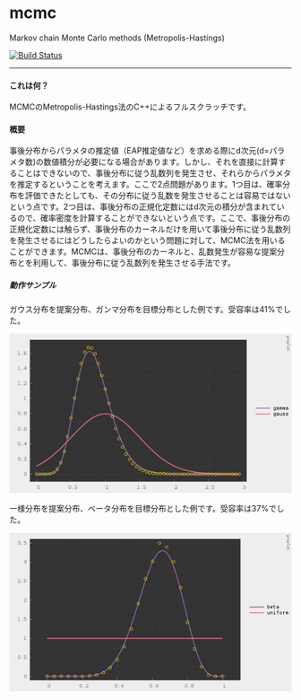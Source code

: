 # mcmc

Markov chain Monte Carlo methods (Metropolis-Hastings)

[![Build Status](https://travis-ci.org/hiroyam/metropolis-hastings.svg?branch=master)](https://travis-ci.org/hiroyam/metropolis-hastings)

---

#### これは何？

MCMCのMetropolis-Hastings法のC++によるフルスクラッチです。

#### 概要

事後分布からパラメタの推定値（EAP推定値など）を求める際にd次元(d=パラメタ数)の数値積分が必要になる場合があります。しかし、それを直接に計算することはできないので、事後分布に従う乱数列を発生させ、それらからパラメタを推定するということを考えます。ここで2点問題があります。1つ目は、確率分布を評価できたとしても、その分布に従う乱数を発生させることは容易ではないという点です。2つ目は、事後分布の正規化定数にはd次元の積分が含まれているので、確率密度を計算することができないという点です。ここで、事後分布の正規化定数には触らず、事後分布のカーネルだけを用いて事後分布に従う乱数列を発生させるにはどうしたらよいのかという問題に対して、MCMC法を用いることができます。MCMCは、事後分布のカーネルと、乱数発生が容易な提案分布とを利用して、事後分布に従う乱数列を発生させる手法です。

##### 動作サンプル

ガウス分布を提案分布、ガンマ分布を目標分布とした例です。受容率は41%でした。

![](images/plot1.png)

一様分布を提案分布、ベータ分布を目標分布とした例です。受容率は37%でした。

![](images/plot2.png)
